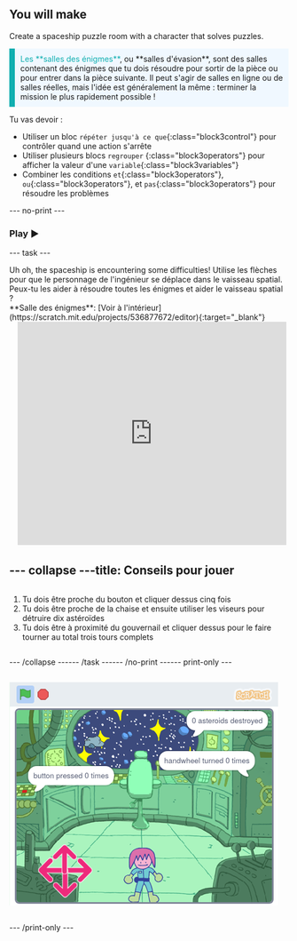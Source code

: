 ## You will make

Create a spaceship puzzle room with a character that solves puzzles.

<p style="border-left: solid; border-width:10px; border-color: #0faeb0; background-color: aliceblue; padding: 10px;">
<span style="color: #0faeb0">Les **salles des énigmes**</span>, ou **salles d'évasion**, sont des salles contenant des énigmes que tu dois résoudre pour sortir de la pièce ou pour entrer dans la pièce suivante. Il peut s'agir de salles en ligne ou de salles réelles, mais l'idée est généralement la même : terminer la mission le plus rapidement possible !
</p>

Tu vas devoir :
+ Utiliser un bloc `répéter jusqu'à ce que`{:class="block3control"} pour contrôler quand une action s'arrête
+ Utiliser plusieurs blocs `regrouper` {:class="block3operators"} pour afficher la valeur d'une `variable`{:class="block3variables"}
+ Combiner les conditions `et`{:class="block3operators"}, `ou`{:class="block3operators"}, et `pas`{:class="block3operators"} pour résoudre les problèmes

--- no-print ---

### Play ▶️

--- task ---

<div style="display: flex; flex-wrap: wrap">
<div style="flex-basis: 175px; flex-grow: 1">  
Uh oh, the spaceship is encountering some difficulties! Utilise les flèches pour que le personnage de l'ingénieur se déplace dans le vaisseau spatial. Peux-tu les aider à résoudre toutes les énigmes et aider le vaisseau spatial ?
</div>
<div>
**Salle des énigmes**: [Voir à l'intérieur](https://scratch.mit.edu/projects/536877672/editor){:target="_blank"}
<div class="scratch-preview" style="margin-left: 15px;">
  <iframe allowtransparency="true" width="485" height="402" src="https://scratch.mit.edu/projects/embed/536877672/?autostart=false" frameborder="0"></iframe>
</div>

</div>

--- collapse ---
---
title: Conseils pour jouer
---

1. Tu dois être proche du bouton et cliquer dessus cinq fois
2. Tu dois être proche de la chaise et ensuite utiliser les viseurs pour détruire dix astéroïdes
3. Tu dois être à proximité du gouvernail et cliquer dessus pour le faire tourner au total trois tours complets


--- /collapse ---

--- /task ---

--- /no-print ---

--- print-only ---

![Projet terminé](images/showcase_static.png)

--- /print-only ---


